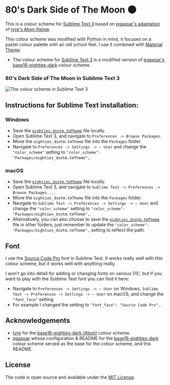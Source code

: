 # 80's Dark Side of The Moon 🌑

This is a colour scheme for [Sublime Text 3](https://sublimetext.com) based on [pgaspar's adaptation](https://github.com/pgaspar/base16-eighties-dark) of [tyre's Atom theme](https://github.com/tyre/base16-eighties-dark).

This colour scheme was modified with Python in mind, it focuses on a pastel colour palette with an old school feel.
I use it combined with [Material Theme](https://github.com/equinusocio/material-theme).

* The colour scheme for [Sublime Text 3](https://sublimetext.com) is a modified version of [pgaspar's base16-eighties-dark](https://github.com/pgaspar/base16-eighties-dark) colour scheme.


### 80's Dark Side of The Moon in Sublime Text 3

![The colour scheme in Sublime Text 3](https://github.com/mmhj/eighties_dsotm/blob/main/img/eighties_dsotm_subl.png)


## Instructions for Sublime Text installation:

### Windows

* Save the [`eighties_dsotm.tmTheme`](https://github.com/mmhj/eighties_dsotm/master/eighties_dsotm.tmTheme) file locally.
* Open Sublime Text 3, and navigate to `Preferences -> Browse Packages`.
* Move the `eighties_dsotm.tmTheme` file into the `Packages` folder.
* Navigate to `Preferences -> Settings -> — User` and change the `"color_scheme"` setting to `"color_scheme": "Packages/eighties_dsotm.tmTheme",`.


### macOS

* Save the [`eighties_dsotm.tmTheme`](https://github.com/mmhj/eighties_dsotm/master/eighties_dsotm.tmTheme) file locally.
* Open Sublime Text 3, and navigate to `Sublime Text -> Preferences -> Browse Packages...`.
* Move the `eighties_dsotm.tmTheme` file into the `Packages` folder.
* Navigate to `Sublime Text -> Preferences -> Settings -> — User` and change the `"color_scheme"` setting to `"color_scheme": "Packages/eighties_dsotm.tmTheme",`.
* Alternatively, you can also choose to save the [`eighties_dsotm.tmTheme`](https://github.com/mmhj/eighties_dsotm/master/eighties_dsotm.tmTheme) file in other folders, just remember to update the `"color_scheme": "Packages/eighties_dsotm.tmTheme",` setting to reflect the path.


## Font

I use the [Source Code Pro](https://fonts.google.com/specimen/Source+Code+Pro) font in Sublime Text.
It works really well with this colour scheme, but it works well with anything really.

I won't go into detail for adding or changing fonts on various OS', but if you want to play with the Sublime Text font you can find it here:

* Navigate to `Preferences -> Settings -> — User` on Windows, `Sublime Text -> Preferences -> Settings -> — User` on macOS, and change the `"font_face"` setting.
* For example I changed the setting to `"font_face": "Source Code Pro",`.

## Acknowledgements

* [tyre](https://github.com/tyre) for the [base16-eighties-dark (Atom)](https://github.com/tyre/base16-eighties-dark) colour scheme.
* [pgaspar](https://github.com/pgaspar) whose configuration & README for the [base16-eighties-dark](https://github.com/pgaspar/base16-eighties-dark) colour scheme served as the base for the colour scheme, and this README.


## License

The code is open source and available under the [MIT License](LICENSE.md).
